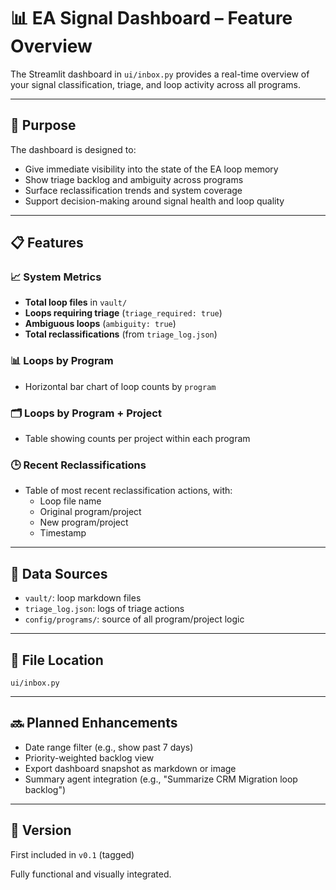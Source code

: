 
# 📊 EA Signal Dashboard – Feature Overview

The Streamlit dashboard in `ui/inbox.py` provides a real-time overview of your signal classification, triage, and loop activity across all programs.

---

## 🧠 Purpose

The dashboard is designed to:
- Give immediate visibility into the state of the EA loop memory
- Show triage backlog and ambiguity across programs
- Surface reclassification trends and system coverage
- Support decision-making around signal health and loop quality

---

## 📋 Features

### 📈 System Metrics
- **Total loop files** in `vault/`
- **Loops requiring triage** (`triage_required: true`)
- **Ambiguous loops** (`ambiguity: true`)
- **Total reclassifications** (from `triage_log.json`)

### 📊 Loops by Program
- Horizontal bar chart of loop counts by `program`

### 🗂️ Loops by Program + Project
- Table showing counts per project within each program

### 🕒 Recent Reclassifications
- Table of most recent reclassification actions, with:
  - Loop file name
  - Original program/project
  - New program/project
  - Timestamp

---

## 🧪 Data Sources
- `vault/`: loop markdown files
- `triage_log.json`: logs of triage actions
- `config/programs/`: source of all program/project logic

---

## 📁 File Location
```
ui/inbox.py
```

---

## 🔜 Planned Enhancements
- Date range filter (e.g., show past 7 days)
- Priority-weighted backlog view
- Export dashboard snapshot as markdown or image
- Summary agent integration (e.g., "Summarize CRM Migration loop backlog")

---

## 🔖 Version
First included in `v0.1` (tagged)

Fully functional and visually integrated.
